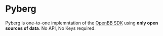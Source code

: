 # Pyberg
Pyberg is one-to-one implemntation of the [OpenBB SDK](https://github.com/OpenBB-finance/OpenBBTerminal) using **only open sources of data**. No API, No Keys required. 
